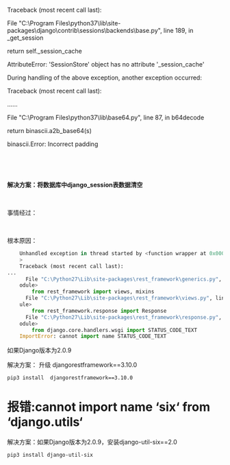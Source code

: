 Traceback (most recent call last):

File "C:\Program Files\python37\lib\site-packages\django\contrib\sessions\backends\base.py", line 189, in _get_session

return self._session_cache

AttributeError: 'SessionStore' object has no attribute '_session_cache'

During handling of the above exception, another exception occurred:

Traceback (most recent call last):

......

File "C:\Program Files\python37\lib\base64.py", line 87, in b64decode

return binascii.a2b_base64(s)

binascii.Error: Incorrect padding

 

 

**解决方案：将数据库中django_session表数据清空**

 

事情经过：

 

根本原因：

[](https://stackoverflow.com/questions/ask)

```python
    Unhandled exception in thread started by <function wrapper at 0x0000000003FFD278
    >
    Traceback (most recent call last):
...
      File "C:\Python27\Lib\site-packages\rest_framework\generics.py", line 8, in <m
    odule>
        from rest_framework import views, mixins
      File "C:\Python27\Lib\site-packages\rest_framework\views.py", line 14, in <mod
    ule>
        from rest_framework.response import Response
      File "C:\Python27\Lib\site-packages\rest_framework\response.py", line 8, in <m
    odule>
        from django.core.handlers.wsgi import STATUS_CODE_TEXT
    ImportError: cannot import name STATUS_CODE_TEXT
```

如果Django版本为2.0.9

解决方案： 升级 djangorestframework==3.10.0

```
pip3 install  djangorestframework==3.10.0
```

# 报错:cannot import name ‘six‘ from ‘django.utils‘

解决方案：如果Django版本为2.0.9，安装django-util-six==2.0

```
pip3 install django-util-six
```